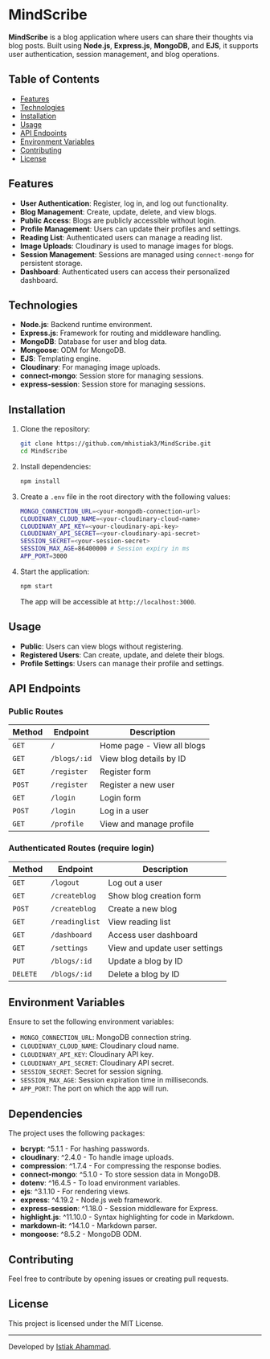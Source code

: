 # MindScribe

**MindScribe** is a blog application where users can share their thoughts via blog posts. Built using **Node.js**, **Express.js**, **MongoDB**, and **EJS**, it supports user authentication, session management, and blog operations.


## Table of Contents
- [Features](#features)
- [Technologies](#technologies)
- [Installation](#installation)
- [Usage](#usage)
- [API Endpoints](#api-endpoints)
- [Environment Variables](#environment-variables)
- [Contributing](#contributing)
- [License](#license)

## Features
- **User Authentication**: Register, log in, and log out functionality.
- **Blog Management**: Create, update, delete, and view blogs.
- **Public Access**: Blogs are publicly accessible without login.
- **Profile Management**: Users can update their profiles and settings.
- **Reading List**: Authenticated users can manage a reading list.
- **Image Uploads**: Cloudinary is used to manage images for blogs.
- **Session Management**: Sessions are managed using `connect-mongo` for persistent storage.
- **Dashboard**: Authenticated users can access their personalized dashboard.
  
## Technologies
- **Node.js**: Backend runtime environment.
- **Express.js**: Framework for routing and middleware handling.
- **MongoDB**: Database for user and blog data.
- **Mongoose**: ODM for MongoDB.
- **EJS**: Templating engine.
- **Cloudinary**: For managing image uploads.
- **connect-mongo**: Session store for managing sessions.
- **express-session**: Session store for managing sessions.

## Installation
1. Clone the repository:
   ```bash
   git clone https://github.com/mhistiak3/MindScribe.git
   cd MindScribe
   ```
2. Install dependencies:
   ```bash
   npm install
   ```
3. Create a `.env` file in the root directory with the following values:
   ```bash
   MONGO_CONNECTION_URL=<your-mongodb-connection-url>
   CLOUDINARY_CLOUD_NAME=<your-cloudinary-cloud-name>
   CLOUDINARY_API_KEY=<your-cloudinary-api-key>
   CLOUDINARY_API_SECRET=<your-cloudinary-api-secret>
   SESSION_SECRET=<your-session-secret>
   SESSION_MAX_AGE=86400000 # Session expiry in ms
   APP_PORT=3000
   ```

4. Start the application:
   ```bash
   npm start
   ```
   The app will be accessible at `http://localhost:3000`.

## Usage
- **Public**: Users can view blogs without registering.
- **Registered Users**: Can create, update, and delete their blogs.
- **Profile Settings**: Users can manage their profile and settings.

## API Endpoints

### Public Routes
| Method | Endpoint         | Description                         |
|--------|------------------|-------------------------------------|
| `GET`  | `/`              | Home page - View all blogs          |
| `GET`  | `/blogs/:id`      | View blog details by ID             |
| `GET`  | `/register`       | Register form                      |
| `POST` | `/register`       | Register a new user                |
| `GET`  | `/login`          | Login form                         |
| `POST` | `/login`          | Log in a user                      |
| `GET`  | `/profile`        | View and manage profile            |

### Authenticated Routes (require login)
| Method | Endpoint              | Description                          |
|--------|-----------------------|--------------------------------------|
| `GET`  | `/logout`             | Log out a user                       |
| `GET`  | `/createblog`         | Show blog creation form              |
| `POST` | `/createblog`         | Create a new blog                    |
| `GET`  | `/readinglist`        | View reading list                    |
| `GET`  | `/dashboard`          | Access user dashboard                |
| `GET`  | `/settings`           | View and update user settings        |
| `PUT`  | `/blogs/:id`          | Update a blog by ID                  |
| `DELETE` | `/blogs/:id`        | Delete a blog by ID                  |

## Environment Variables
Ensure to set the following environment variables:
- `MONGO_CONNECTION_URL`: MongoDB connection string.
- `CLOUDINARY_CLOUD_NAME`: Cloudinary cloud name.
- `CLOUDINARY_API_KEY`: Cloudinary API key.
- `CLOUDINARY_API_SECRET`: Cloudinary API secret.
- `SESSION_SECRET`: Secret for session signing.
- `SESSION_MAX_AGE`: Session expiration time in milliseconds.
- `APP_PORT`: The port on which the app will run.

## Dependencies

The project uses the following packages:

- **bcrypt**: ^5.1.1 - For hashing passwords.
- **cloudinary**: ^2.4.0 - To handle image uploads.
- **compression**: ^1.7.4 - For compressing the response bodies.
- **connect-mongo**: ^5.1.0 - To store session data in MongoDB.
- **dotenv**: ^16.4.5 - To load environment variables.
- **ejs**: ^3.1.10 - For rendering views.
- **express**: ^4.19.2 - Node.js web framework.
- **express-session**: ^1.18.0 - Session middleware for Express.
- **highlight.js**: ^11.10.0 - Syntax highlighting for code in Markdown.
- **markdown-it**: ^14.1.0 - Markdown parser.
- **mongoose**: ^8.5.2 - MongoDB ODM.


## Contributing
Feel free to contribute by opening issues or creating pull requests.

## License
This project is licensed under the MIT License.

---

Developed by [Istiak Ahammad](https://github.com/mhistiak3).
